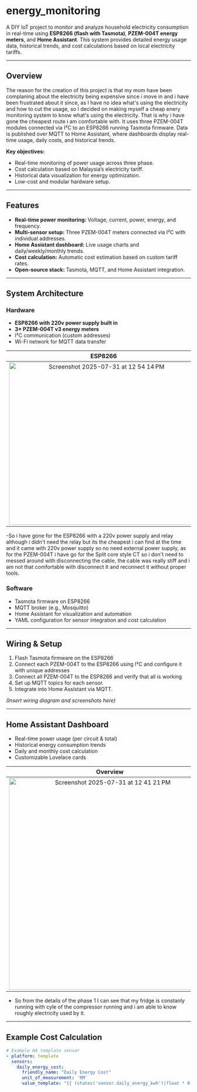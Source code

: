 # energy_monitoring
A DIY IoT project to monitor and analyze household electricity consumption in real-time using **ESP8266 (flash with Tasmota)**, **PZEM-004T energy meters**, and **Home Assistant**. This system provides detailed energy usage data, historical trends, and cost calculations based on local electricity tariffs.

---

## Overview
The reason for the creation of this project is that my mom have been complaning about the electricity being expensive since i move in and i have been frustrated about it since, as I have no idea what's using the electricity and how to cut the usage, so I decided on making myself a cheap enery monitoring system to know what's using the electricity. That is why i have gone the cheapest route i am comfortable with.
It uses three PZEM-004T modules connected via I²C to an ESP8266 running Tasmota firmware. Data is published over MQTT to Home Assistant, where dashboards display real-time usage, daily costs, and historical trends. 

**Key objectives:**
- Real-time monitoring of power usage across three phase.
- Cost calculation based on Malaysia’s electricity tariff.
- Historical data visualization for energy optimization.
- Low-cost and modular hardware setup.

---

## Features

- **Real-time power monitoring:** Voltage, current, power, energy, and frequency.
- **Multi-sensor setup:** Three PZEM-004T meters connected via I²C with individual addresses.
- **Home Assistant dashboard:** Live usage charts and daily/weekly/monthly trends.
- **Cost calculation:** Automatic cost estimation based on custom tariff rates.
- **Open-source stack:** Tasmota, MQTT, and Home Assistant integration.

---

## System Architecture

### Hardware
- **ESP8266 with 220v power supply built in**
- **3× PZEM-004T v3 energy meters**
- I²C communication (custom addresses)
- Wi-Fi network for MQTT data transfer

ESP8266            |  PZEM-004T
:-------------------------:|:-------------------------:
 <img width="516" height="443" alt="Screenshot 2025-07-31 at 12 54 14 PM" src="https://github.com/user-attachments/assets/3275f037-9959-4f23-868c-a8544d07bf31" />| <img width="516" height="443" alt="Screenshot 2025-07-31 at 12 56 27 PM" src="https://github.com/user-attachments/assets/054bf498-b332-4e61-bc4d-1f7170ad167e" />

-So i have gone for the ESP8266 with a 220v power supply and relay although i didn't need the relay but its the cheapest i can find at the time and it came with 220v power supply so no need external power supply, as for the PZEM-004T i have go for the Split core style CT so i don't need to messed around with disconnecting the cable, the cable was really stiff and i am not that comfortable with disconnect it and reconnect it without proper tools.

### Software
- Tasmota firmware on ESP8266
- MQTT broker (e.g., Mosquitto)
- Home Assistant for visualization and automation
- YAML configuration for sensor integration and cost calculation

---

## Wiring & Setup

1. Flash Tasmota firmware on the ESP8266
2. Connect each PZEM-004T to the ESP8266 using I²C and configure it with unique addresses
3. Connect all PZEM-004T to the ESP8266 and verify that all is working
4. Set up MQTT topics for each sensor.
5. Integrate into Home Assistant via MQTT.

*(Insert wiring diagram and screenshots here)*

---

## Home Assistant Dashboard

- Real-time power usage (per circuit & total)
- Historical energy consumption trends
- Daily and monthly cost calculation
- Customizable Lovelace cards

Overview            |  Details 
:-------------------------:|:-------------------------:
<img width="550" height="577" alt="Screenshot 2025-07-31 at 12 41 21 PM" src="https://github.com/user-attachments/assets/4ebe25a0-4866-4e89-b6a1-ee96ceabe362" /> | <img width="550" height="470" alt="Screenshot 2025-07-31 at 12 41 40 PM" src="https://github.com/user-attachments/assets/21925114-8e71-47ad-a3fd-6bebe3970412" />

- So from the details of the phase 1 I can see that my fridge is constanly running with cyle of the compressor running and i am able to know roughly electricity used by it.
---




## Example Cost Calculation

```yaml
# Example HA template sensor
- platform: template
  sensors:
    daily_energy_cost:
      friendly_name: "Daily Energy Cost"
      unit_of_measurement: 'RM'
      value_template: "{{ (states('sensor.daily_energy_kwh')|float * 0.218) | round(2) }}"
